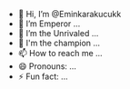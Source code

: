 - 👋 Hi, I’m @Eminkarakucukk
- 👀 I’m Emperor ...
- 🌱 I’m the Unrivaled ...
- 💞️ I'm the champion ...
- 📫 How to reach me ...
- 😄 Pronouns: ...
- ⚡ Fun fact: ...

<!---
Eminkarakucukk/Eminkarakucukk is a ✨ special ✨ repository because its `README.md` (this file) appears on your GitHub profile.
You can click the Preview link to take a look at your changes.
--->
